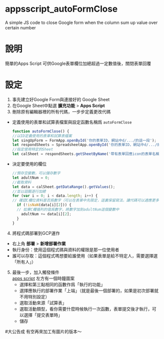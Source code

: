 # appsscript_autoFormClose
A simple JS code to close Google form when the column sum up value over certain number

# 說明
簡單的Apps Script 可供Google表單欄位加總超過一定數值後，關閉表單回覆

# 設定

1. 事先建立好Google Form與連接好的 Google Sheet
2. 在Google Sheet中點選 **擴充功能** > **Apps Script**
3. 刪除原有編輯器裡的所有代碼，一步步定義更改代碼
   
* 定義使用的表單和試算表檔案與設定函數名稱爲 ```autoFormClose```
  ```JavaScript
  function autoFormClose() {
  //以ID定義使用的表單和試算表檔案 
  let singUpForm = FormApp.openById('你的表單ID，網站中d/.../的這一段');
  let respondSheets = SpreadsheetApp.openById('你的表單ID，網站中d/.../的這一段');
  //指定使用特定的Sheet
  let calSheet = respondSheets.getSheetByName('帶有表單回應icon的表單名稱');

* 決定要使用的欄位
  ```JavaScript
  //預存空變數，可以儲存數字
  let adultNum = 0;
  //截取資料
  let data = calSheet.getDataRange().getValues();
  //並以迴圈逐行加總
  for (var i = 0; i < data.length; i++) {
  // 確認C欄位資料是否爲數字（可以在表單中先限定，這裏保留寫法，讓代碼可以適應更多狀況  
    if (!isNaN(data[i][2])) { 
    // 如果C欄循列的值爲數字，將數字加到adultNum這個變數中
      adultNum += data[i][2]; 
    }
  }

4. 將程式碼部署到GCP運作  
* 右上角 **部署** > **新增部署作業**
* 執行身份：使用這個程式碼與資料的權限是那一位使用者
* 誰可以存取：這個程式嗎想要給誰使用（如果表單是給不特定人，需要選擇選「所有人」）

5. 最後一步，加入觸發條件  
   [apps script](https://script.google.com/) 左方有一個時鐘圖案
   * 選擇和第三點相同的函數作爲「執行的功能」
   * 選擇應執行的部署作業「上端」（就是最後一個部署的，如果是初次部署就不用特別設定）
   * 選取活動來源「試算表」
   * 選取活動類型，看你需要什麼時候執行一次函數，表單提交後才執行，可以選擇「提交表單時」
   * 儲存
  
#大公告成
有空再來加工有圖片的版本～
      
